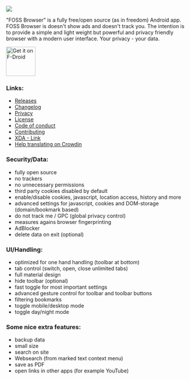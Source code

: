 <img src="https://github.com/scoute-dich/browser/blob/master/graphics/Zeichnung_features.png" /></a>

"FOSS Browser" is a fully free/open source (as in freedom) Android app. FOSS Browser is doesn't show ads and doesn't track you. The intention is to provide a simple and light weight but powerful and privacy friendly browser with a modern user interface. Your privacy - your data.

<a href="https://f-droid.org/packages/de.baumann.browser/" target="_blank">
<img src="https://f-droid.org/badge/get-it-on.png" alt="Get it on F-Droid" height="80"/></a>

### Links:
- [Releases](https://github.com/scoute-dich/browser/releases)
- [Changelog](https://github.com/scoute-dich/browser/blob/master/CHANGELOG.md)
- [Privacy](https://github.com/scoute-dich/browser/blob/master/PRIVACY.md)
- [License](https://github.com/scoute-dich/browser/blob/master/LICENSE.md)
- [Code of conduct](https://github.com/scoute-dich/browser/blob/master/CODE_OF_CONDUCT.md)
- [Contributing](https://github.com/scoute-dich/browser/blob/master/CONTRIBUTING.md)
- [XDA - Link](http://forum.xda-developers.com/android/apps-games/app-browser-t3500091)
- [Help translating on Crowdin](https://crowdin.com/project/foss-browser)


### Security/Data:

- fully open source
- no trackers
- no unnecessary permissions
- third party cookies disabled by default
- enable/disable cookies, javascript, location access, history and more
- advanced settings for javascript, cookies and DOM-storage (domain/bookmark based)
- do not track me / GPC (global privacy control)
- measures agains browser fingerprinting
- AdBlocker
- delete data on exit (optional)


### UI/Handling:

- optimized for one hand handling (toolbar at bottom)
- tab control (switch, open, close unlimited tabs)
- full material design
- hide toolbar (optional)
- fast toggle for most important settings
- advanced gesture control for toolbar and toolbar buttons
- filtering bookmarks
- toggle mobile/desktop mode
- toggle day/night mode


### Some nice extra features:

- backup data
- small size
- search on site
- Websearch (from marked text context menu)
- save as PDF
- open links in other apps (for example YouTube)
